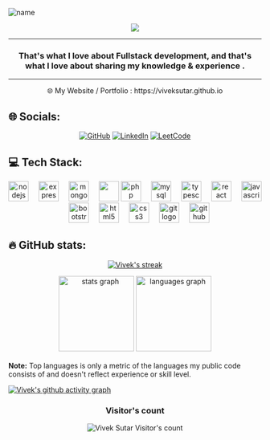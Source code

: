 <p align="center">

![name](https://github.com/viveksutar/viveksutar/assets/32157063/fe2648f4-71f8-4c06-8415-3b1b8f88112e)<!--## 💫 About Me:-->

<p align="center">
  <a href="https://github.com/viveksutar/name.svg"><img src="https://readme-typing-svg.demolab.com/?lines=Fullstack%20Developer!;3%2B%20years%20of%20Coding%20Experience!%20;Experienced%20Web%20Developer!%20;Always%20learning%20new%20things!%20&font=Fira%20Code&center=true&width=440&height=45&color=f75c7e&vCenter=true&size=22&pause=1000"></a>
  <link rel="stylesheet" href="https://cdn.jsdelivr.net/gh/devicons/devicon@v2.15.1/devicon.min.css">
          
</p>

---

<h3 quote align='center'>That's what I love about Fullstack development, and that's what I love about sharing my knowledge & experience .</h3 quote>

---
<p align="center">
 🌐 My Website / Portfolio : https://viveksutar.github.io
</p>

## 🌐 Socials:

<p align="center">
  <a href="https://github.com/viveksutar">
  <img src="https://img.shields.io/badge/GitHub-100000?style=for-the-badge&logo=github&logoColor=white" alt="GitHub"></a>
  <a href="https://www.linkedin.com/in/sutarvivek/">
  <img src="https://img.shields.io/badge/linkedin-%230077B5.svg?style=for-the-badge&logo=linkedin&logoColor=white" alt="LinkedIn"></a>
  <a href="https://leetcode.com/imviveksutar/">
  <img src="https://img.shields.io/badge/LeetCode-000000?style=for-the-badge&logo=LeetCode&logoColor=#d16c06" alt="LeetCode"></a>
</p>
  
  
## 💻 Tech Stack:

<div align="center">
  <img src="https://cdn.jsdelivr.net/gh/devicons/devicon/icons/nodejs/nodejs-original.svg" height="40" alt="nodejs logo"  />
  <img width="12" />
  <img src="https://cdn.jsdelivr.net/gh/devicons/devicon/icons/express/express-original.svg" height="40" alt="express logo"  />
  <img width="12" />
  <img src="https://cdn.jsdelivr.net/gh/devicons/devicon/icons/mongodb/mongodb-original.svg" height="40" alt="mongodb logo"  />
  <img width="12" />
  <img src="https://cdn.jsdelivr.net/gh/devicons/devicon@latest/icons/laravel/laravel-original.svg" height="40"/>
  <img src="https://cdn.jsdelivr.net/gh/devicons/devicon/icons/php/php-original.svg" height="40" alt="php logo"  />
  <img width="12" />
  <img src="https://cdn.jsdelivr.net/gh/devicons/devicon/icons/mysql/mysql-original.svg" height="40" alt="mysql logo"  />
  <img width="12" />
  <img src="https://cdn.jsdelivr.net/gh/devicons/devicon/icons/typescript/typescript-original.svg" height="40" alt="typescript logo"  />
  <img width="12" />
  <img src="https://cdn.jsdelivr.net/gh/devicons/devicon/icons/react/react-original.svg" height="40" alt="react logo"  />
  <img width="12" />
  <img src="https://cdn.jsdelivr.net/gh/devicons/devicon/icons/javascript/javascript-original.svg" height="40" alt="javascript logo"  />
  <img width="12" />
  <img src="https://cdn.jsdelivr.net/gh/devicons/devicon/icons/bootstrap/bootstrap-original.svg" height="40" alt="bootstrap logo"  />
  <img width="12" />
  <img src="https://cdn.simpleicons.org/html5/E34F26" height="40" alt="html5 logo"  />
  <img width="12" />
  <img src="https://cdn.simpleicons.org/css3/1572B6" height="40" alt="css3 logo"  />
  <img width="12" />
  <img src="https://cdn.jsdelivr.net/gh/devicons/devicon/icons/git/git-original.svg" height="40" alt="git logo"  />
  <img width="12" />
  <img src="https://cdn.jsdelivr.net/gh/devicons/devicon/icons/github/github-original.svg" height="40" alt="github logo"  />
</div>

###

## 🔥 GitHub stats:

<!-- GitHub Readme Streak Stats -->
<p align="center">
  <a href="https://github.com/viveksutar">
    <img title="GitHub Stats" alt="Vivek's streak" src="https://streak-stats.demolab.com/?user=viveksutar&layout=compact&theme=react&hide_border=true&bg_color=1F222E&title_color=F85D7F&icon_color=F8D866"/>
  </a>
</p>

<div align="center">
  <img src="https://github-readme-stats.vercel.app/api?username=viveksutar&hide_title=false&hide_rank=false&show_icons=true&include_all_commits=true&count_private=true&disable_animations=false&theme=dracula&locale=en&hide_border=false&order=1" height="150" alt="stats graph"  />
  <img src="https://github-readme-stats.vercel.app/api/top-langs?username=viveksutar&locale=en&hide_title=false&layout=compact&card_width=320&langs_count=5&theme=dracula&hide_border=false&order=2" height="150" alt="languages graph"  />
</div>
  <br/>
  <b>Note:</b> Top languages is only a metric of the languages my public code consists of and doesn't reflect experience or skill level.
</p>


[![Vivek's github activity graph](https://github-readme-activity-graph.vercel.app/graph?username=viveksutar&bg_color=1F222E&color=F8D866&line=F85D7F&point=FFFFFF&area=true&hide_border=true)](https://github.com/viveksutar/github-readme-activity-graph)

<h3 align="center">Visitor's count</h3>
<p align="center"><img src="https://profile-counter.glitch.me/{viveksutar}/count.svg/" alt="Vivek Sutar Visitor's count" /></p>
